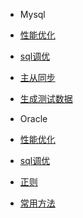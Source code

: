 
* Mysql
 
 * [性能优化](database/mysql/Properties.md)
 * [sql调优](database/mysql/Sql.md)
 * [主从同步](database/mysql/Master-slave.md)
 * [生成测试数据](database/mysql/GenerateData.md)
 
* Oracle

 * [性能优化](database/oracle/Properties.md)
 * [sql调优](database/oracle/Sql.md)
 * [正则](database/oracle/Regexp.md)
 * [常用方法](database/oracle/Methods.md)
